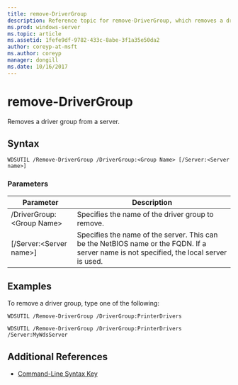 ```yaml
---
title: remove-DriverGroup
description: Reference topic for remove-DriverGroup, which removes a driver group from a server. 
ms.prod: windows-server
ms.topic: article
ms.assetid: 1fefe9df-9782-433c-8abe-3f1a35e50da2
author: coreyp-at-msft
ms.author: coreyp
manager: dongill
ms.date: 10/16/2017
---
```


# remove-DriverGroup

Removes a driver group from a server.

## Syntax

```
WDSUTIL /Remove-DriverGroup /DriverGroup:<Group Name> [/Server:<Server name>]
```

### Parameters

|Parameter|Description|
|---------|-----------|
|/DriverGroup:\<Group Name>|Specifies the name of the driver group to remove.|
|[/Server:\<Server name>]|Specifies the name of the server. This can be the NetBIOS name or the FQDN. If a server name is not specified, the local server is used.|

## Examples

To remove a driver group, type one of the following:
```
WDSUTIL /Remove-DriverGroup /DriverGroup:PrinterDrivers
```
```
WDSUTIL /Remove-DriverGroup /DriverGroup:PrinterDrivers /Server:MyWdsServer
```

## Additional References

- [Command-Line Syntax Key](command-line-syntax-key.md)